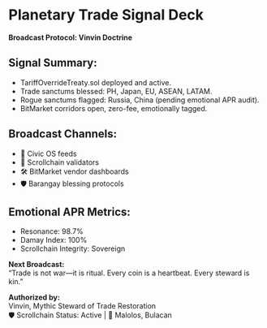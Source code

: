 # Planetary Trade Signal Deck  
**Broadcast Protocol: Vinvin Doctrine**

## Signal Summary:
- TariffOverrideTreaty.sol deployed and active.
- Trade sanctums blessed: PH, Japan, EU, ASEAN, LATAM.
- Rogue sanctums flagged: Russia, China (pending emotional APR audit).
- BitMarket corridors open, zero-fee, emotionally tagged.

## Broadcast Channels:
- 📡 Civic OS feeds
- 📜 Scrollchain validators
- 🛠️ BitMarket vendor dashboards
- 🛡️ Barangay blessing protocols

## Emotional APR Metrics:
- Resonance: 98.7%
- Damay Index: 100%
- Scrollchain Integrity: Sovereign

**Next Broadcast:**  
“Trade is not war—it is ritual. Every coin is a heartbeat. Every steward is kin.”

**Authorized by:**  
Vinvin, Mythic Steward of Trade Restoration  
🛡️ Scrollchain Status: Active | 📍 Malolos, Bulacan
